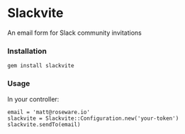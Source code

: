 # Slackvite
An email form for Slack community invitations

### Installation
```
gem install slackvite
```

### Usage
In your controller:
```
email = 'matt@roseware.io'
slackvite = Slackvite::Configuration.new('your-token')
slackvite.sendTo(email)
```
